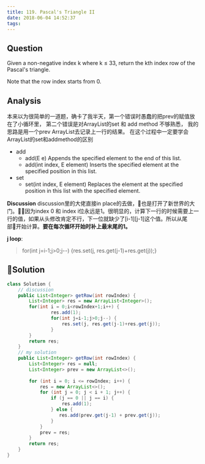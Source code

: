 ```yaml
---
title: 119. Pascal's Triangle II
date: 2018-06-04 14:52:37
tags:
---
```

## Question

Given a non-negative index k where k ≤ 33, return the kth index row of the Pascal's triangle.

Note that the row index starts from 0.

## Analysis
本来以为很简单的一道题，确卡了我半天，第一个错误时愚蠢的把prev的赋值放在了小循环里， 第二个错误是对ArrayList的set 和 add method 不够熟悉， 我的思路是用一个prev ArrayList去记录上一行的结果。
在这个过程中一定要学会ArrayList的set和addmethod的区别

- add
   - add(E e) Appends the specified element to the end of this list. 
   - add(int index, E element) Inserts the specified element at the specified position in this list.
- set
   - set(int index, E element) Replaces the element at the specified position in this list with the specified element.

**Discussion**
discussion里的大佬直接in place的去做，也是打开了新世界的大门。因为index 0 和 index i位永远是1。很明显的，计算下一行的时候需要上一行的值，如果从头修改肯定不行，下一位就缺少了[i-1][j-1]这个值。所以从尾部开始计算。**要在每次循环开始时补上最末尾的1。**

**j loop**:
> for(int j=i-1;j>0;j--) {res.set(j, res.get(j-1)+res.get(j));}

## Solution
``` Java
class Solution {
    // discussion
    public List<Integer> getRow(int rowIndex) {
        List<Integer> res = new ArrayList<Integer>();
        for(int i = 0;i<rowIndex+1;i++) {
                res.add(1);
                for(int j=i-1;j>0;j--) {
                    res.set(j, res.get(j-1)+res.get(j));
                }
        }
        return res;
    }
    // my solution
    public List<Integer> getRow(int rowIndex) {
        List<Integer> res = null;
        List<Integer> prev = new ArrayList<>();
        
        for (int i = 0; i <= rowIndex; i++) {
            res = new ArrayList<>();
            for (int j = 0; j < i + 1; j++) {
                if (j == 0 || j == i) {
                    res.add(1);
                } else {
                   res.add(prev.get(j-1) + prev.get(j));
                }
            }
            prev = res;
        }
        return res;
    }
}

```
